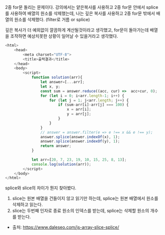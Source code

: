 2중 for문 돌리는 문제이다.
강의에서는 얕은복사를 사용하고 2중 for문 안에서 splice를 사용하여 배열의 원소를 삭제했는데,
나는 깊은 복사를 사용하고 2중 for문 밖에서 배열의 원소를 삭제했다. (filter로 거름 or splice)

깊은 복사가 더 예외없이 깔끔하게 계산될것이라고 생각했고, for문이 돌아가는데 배열을 조작하면 예상치못한 상황이 일어날 수 있을거라고 생각했다.

```js
<html>
    <head>
        <meta charset="UTF-8">
        <title>출력결과</title>
    </head>
    <body>
        <script>
            function solution(arr){
                let answer=[...arr];
                let x, y;
                const sum = answer.reduce((acc, cur) =>  acc+cur, 0);
                for (let i = 0; i<arr.length-1; i++) {
                    for (let j = 1; j<arr.length; j++) {
                        if (sum-arr[i]-arr[j] === 100) {
                            x = arr[i];
                            y = arr[j];
                        }
                    }
                }
                // answer = answer.filter(e => e !== x && e !== y);
                answer.splice(answer.indexOf(x), 1);
                answer.splice(answer.indexOf(y), 1);
                return answer;
            }
            
            let arr=[20, 7, 23, 19, 10, 15, 25, 8, 13];
            console.log(solution(arr));
        </script>
    </body>
</html>
```

splice와 slice의 차이가 뭔지 찾아봤다.
1. slice는 원본 배열을 건들이지 않고 읽기만 하는데, splice는 원본 배열에서 원소를 삭제하고 읽는다.
2. slice는 두번째 인자로 종료 원소의 인덱스를 받는데, splice는 삭제할 원소의 개수를 받는다.

- 출처: https://www.daleseo.com/js-array-slice-splice/
